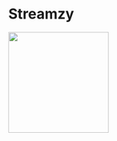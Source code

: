 # **Streamzy**

<img src="https://raw.githubusercontent.com/ChocoCooper/Streamzy/refs/heads/main/Assets/Streamzy.png" width="200" />
